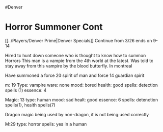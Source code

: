 #Denver
# Horror Summoner Cont
[[../Players/Denver Prime|Denver Specials]]
Continue from 3/26
ends on 9-14

Hired to hunt down someone who is thought to know how to summon Horrors
This man is a vampie from the 4th world at the latest. Was told to stay away from this vampire by the blood butterfly. In montreal

Have summoned a force 20 spirit of man and force 14 guardian spirit


m: 19
Type: vampire
ware: none
mood: bored
health: good
spells: detection spells (1)
essence: 4

Magic: 13
type: human
mood: sad
healt: good
essence: 6
spells: detenction spells(1), health spells(7)

Dragon magic being used by non-dragon, it is not being used correctly

M:29
type: horror
spells: yes
In a human
